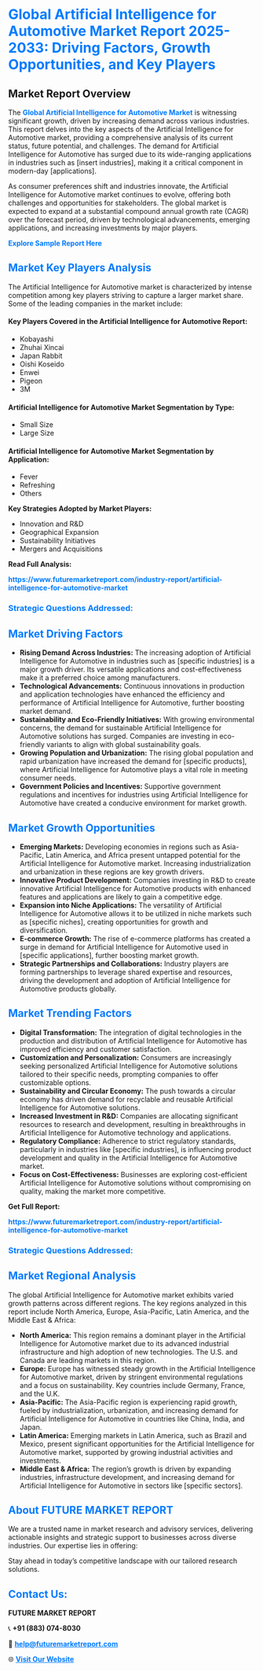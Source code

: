 <h1 style="color: #007BFF;">Global Artificial Intelligence for Automotive Market Report 2025-2033: Driving Factors, Growth Opportunities, and Key Players</h1>

<section id="overview">
<h2>Market Report Overview</h2>
<p>The <a href="https://www.futuremarketreport.com/industry-report/artificial-intelligence-for-automotive-market" style="color: #007BFF; text-decoration: none;"><strong>Global Artificial Intelligence for Automotive Market</strong></a> is witnessing significant growth, driven by increasing demand across various industries. This report delves into the key aspects of the Artificial Intelligence for Automotive market, providing a comprehensive analysis of its current status, future potential, and challenges. The demand for Artificial Intelligence for Automotive has surged due to its wide-ranging applications in industries such as [insert industries], making it a critical component in modern-day [applications].</p>
<p>As consumer preferences shift and industries innovate, the Artificial Intelligence for Automotive market continues to evolve, offering both challenges and opportunities for stakeholders. The global market is expected to expand at a substantial compound annual growth rate (CAGR) over the forecast period, driven by technological advancements, emerging applications, and increasing investments by major players.</p>
</section>

<section id="overview">
<p><a href="https://www.futuremarketreport.com/request-sample/reportId=37119" style="color: #007BFF; text-decoration: none;"><strong>Explore Sample Report Here</strong></a></p>
</section>

<section id="key-players">
<h2 style="color: #007BFF;">Market Key Players Analysis</h2>
<p>The Artificial Intelligence for Automotive market is characterized by intense competition among key players striving to capture a larger market share. Some of the leading companies in the market include:</p>
<h4>Key Players Covered in the Artificial Intelligence for Automotive Report:</h4>
<ul><li>Kobayashi</li><li>Zhuhai Xincai</li><li>Japan Rabbit</li><li>Oishi Koseido</li><li>Enwei</li><li>Pigeon</li><li>3M</li></ul>
<h4>Artificial Intelligence for Automotive Market Segmentation by Type:</h4>
<ul><li>Small Size</li><li>Large Size</li></ul>

<h4>Artificial Intelligence for Automotive Market Segmentation by Application:</h4>
<ul><li>Fever</li><li>Refreshing</li><li>Others</li></ul>
<p><strong>Key Strategies Adopted by Market Players:</strong></p>
<ul>
<li>Innovation and R&D</li>
<li>Geographical Expansion</li>
<li>Sustainability Initiatives</li>
<li>Mergers and Acquisitions</li>
</ul>
</section>

<section>
<p><strong>Read Full Analysis: </strong></p><a href="https://www.futuremarketreport.com/industry-report/artificial-intelligence-for-automotive-market" style="color: #007BFF; text-decoration: none;"><strong>https://www.futuremarketreport.com/industry-report/artificial-intelligence-for-automotive-market</strong></a>
<h3 style="color: #007BFF;">Strategic Questions Addressed:</h3>
</section>

<section id="driving-factors">
<h2 style="color: #007BFF;">Market Driving Factors</h2>
<ul>
<li><strong>Rising Demand Across Industries:</strong> The increasing adoption of Artificial Intelligence for Automotive in industries such as [specific industries] is a major growth driver. Its versatile applications and cost-effectiveness make it a preferred choice among manufacturers.</li>
<li><strong>Technological Advancements:</strong> Continuous innovations in production and application technologies have enhanced the efficiency and performance of Artificial Intelligence for Automotive, further boosting market demand.</li>
<li><strong>Sustainability and Eco-Friendly Initiatives:</strong> With growing environmental concerns, the demand for sustainable Artificial Intelligence for Automotive solutions has surged. Companies are investing in eco-friendly variants to align with global sustainability goals.</li>
<li><strong>Growing Population and Urbanization:</strong> The rising global population and rapid urbanization have increased the demand for [specific products], where Artificial Intelligence for Automotive plays a vital role in meeting consumer needs.</li>
<li><strong>Government Policies and Incentives:</strong> Supportive government regulations and incentives for industries using Artificial Intelligence for Automotive have created a conducive environment for market growth.</li>
</ul>
</section>

<section id="growth-opportunities">
<h2 style="color: #007BFF;">Market Growth Opportunities</h2>
<ul>
<li><strong>Emerging Markets:</strong> Developing economies in regions such as Asia-Pacific, Latin America, and Africa present untapped potential for the Artificial Intelligence for Automotive market. Increasing industrialization and urbanization in these regions are key growth drivers.</li>
<li><strong>Innovative Product Development:</strong> Companies investing in R&D to create innovative Artificial Intelligence for Automotive products with enhanced features and applications are likely to gain a competitive edge.</li>
<li><strong>Expansion into Niche Applications:</strong> The versatility of Artificial Intelligence for Automotive allows it to be utilized in niche markets such as [specific niches], creating opportunities for growth and diversification.</li>
<li><strong>E-commerce Growth:</strong> The rise of e-commerce platforms has created a surge in demand for Artificial Intelligence for Automotive used in [specific applications], further boosting market growth.</li>
<li><strong>Strategic Partnerships and Collaborations:</strong> Industry players are forming partnerships to leverage shared expertise and resources, driving the development and adoption of Artificial Intelligence for Automotive products globally.</li>
</ul>
</section>

<section id="trending-factors">
<h2 style="color: #007BFF;">Market Trending Factors</h2>
<ul>
<li><strong>Digital Transformation:</strong> The integration of digital technologies in the production and distribution of Artificial Intelligence for Automotive has improved efficiency and customer satisfaction.</li>
<li><strong>Customization and Personalization:</strong> Consumers are increasingly seeking personalized Artificial Intelligence for Automotive solutions tailored to their specific needs, prompting companies to offer customizable options.</li>
<li><strong>Sustainability and Circular Economy:</strong> The push towards a circular economy has driven demand for recyclable and reusable Artificial Intelligence for Automotive solutions.</li>
<li><strong>Increased Investment in R&D:</strong> Companies are allocating significant resources to research and development, resulting in breakthroughs in Artificial Intelligence for Automotive technology and applications.</li>
<li><strong>Regulatory Compliance:</strong> Adherence to strict regulatory standards, particularly in industries like [specific industries], is influencing product development and quality in the Artificial Intelligence for Automotive market.</li>
<li><strong>Focus on Cost-Effectiveness:</strong> Businesses are exploring cost-efficient Artificial Intelligence for Automotive solutions without compromising on quality, making the market more competitive.</li>
</ul>
</section>

<section>
<p><strong>Get Full Report: </strong></p><a href="https://www.futuremarketreport.com/industry-report/artificial-intelligence-for-automotive-market" style="color: #007BFF; text-decoration: none;"><strong>https://www.futuremarketreport.com/industry-report/artificial-intelligence-for-automotive-market</strong></a>
<h3 style="color: #007BFF;">Strategic Questions Addressed:</h3>
</section>


<section id="regional-analysis">
<h2 style="color: #007BFF;">Market Regional Analysis</h2>
<p>The global Artificial Intelligence for Automotive market exhibits varied growth patterns across different regions. The key regions analyzed in this report include North America, Europe, Asia-Pacific, Latin America, and the Middle East & Africa:</p>
<ul>
<li><strong>North America:</strong> This region remains a dominant player in the Artificial Intelligence for Automotive market due to its advanced industrial infrastructure and high adoption of new technologies. The U.S. and Canada are leading markets in this region.</li>
<li><strong>Europe:</strong> Europe has witnessed steady growth in the Artificial Intelligence for Automotive market, driven by stringent environmental regulations and a focus on sustainability. Key countries include Germany, France, and the U.K.</li>
<li><strong>Asia-Pacific:</strong> The Asia-Pacific region is experiencing rapid growth, fueled by industrialization, urbanization, and increasing demand for Artificial Intelligence for Automotive in countries like China, India, and Japan.</li>
<li><strong>Latin America:</strong> Emerging markets in Latin America, such as Brazil and Mexico, present significant opportunities for the Artificial Intelligence for Automotive market, supported by growing industrial activities and investments.</li>
<li><strong>Middle East & Africa:</strong> The region’s growth is driven by expanding industries, infrastructure development, and increasing demand for Artificial Intelligence for Automotive in sectors like [specific sectors].</li>
</ul>
</section>

<footer>
<h2 style="color: #007BFF;">About FUTURE MARKET REPORT</h2>
<p>We are a trusted name in market research and advisory services, delivering actionable insights and strategic support to businesses across diverse industries. Our expertise lies in offering:</p>

<p>Stay ahead in today’s competitive landscape with our tailored research solutions.</p>

<h2 style="color: #007BFF;">Contact Us:</h2>
<p><strong>FUTURE MARKET REPORT</strong></p>
<p>📞 <strong>+91 (883) 074-8030</strong></p>
<p>📧 <strong><a href="mailto:help@futuremarketreport.com" style="color: #007BFF;">help@futuremarketreport.com</a></strong></p>
<p>🌐 <strong><a href="https://www.futuremarketreport.com/" style="color: #007BFF;">Visit Our Website</a></strong></p>
</footer>